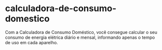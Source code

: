 # calculadora-de-consumo-domestico
Com a Calculadora de Consumo Doméstico, você consegue calcular o seu consumo de energia elétrica diário e mensal, informando apenas o tempo de uso em cada aparelho.
